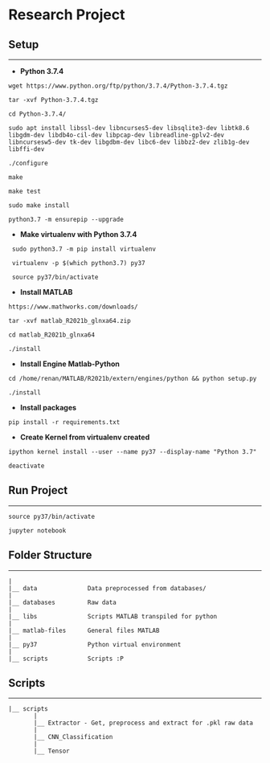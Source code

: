 # Research Project

## Setup
---
- **Python 3.7.4**
```
wget https://www.python.org/ftp/python/3.7.4/Python-3.7.4.tgz

tar -xvf Python-3.7.4.tgz

cd Python-3.7.4/

sudo apt install libssl-dev libncurses5-dev libsqlite3-dev libtk8.6 libgdm-dev libdb4o-cil-dev libpcap-dev libreadline-gplv2-dev libncursesw5-dev tk-dev libgdbm-dev libc6-dev libbz2-dev zlib1g-dev libffi-dev

./configure

make

make test

sudo make install

python3.7 -m ensurepip --upgrade
```

- **Make virtualenv with Python 3.7.4**
```
 sudo python3.7 -m pip install virtualenv

 virtualenv -p $(which python3.7) py37

 source py37/bin/activate
```

- **Install MATLAB**
```
https://www.mathworks.com/downloads/

tar -xvf matlab_R2021b_glnxa64.zip

cd matlab_R2021b_glnxa64

./install
```

- **Install Engine Matlab-Python**
```
cd /home/renan/MATLAB/R2021b/extern/engines/python && python setup.py 

./install
```


- **Install packages**
```
pip install -r requirements.txt
```

- **Create Kernel from virtualenv created**
```
ipython kernel install --user --name py37 --display-name "Python 3.7"

deactivate
```

## Run Project
---
```
source py37/bin/activate

jupyter notebook
```

## **Folder Structure**
---
```
|
|__ data              Data preprocessed from databases/
|
|__ databases         Raw data
|
|__ libs              Scripts MATLAB transpiled for python
|
|__ matlab-files      General files MATLAB
|
|__ py37              Python virtual environment
|
|__ scripts           Scripts :P
```

## **Scripts**
---
```
|__ scripts           
       |
       |__ Extractor - Get, preprocess and extract for .pkl raw data 
       |
       |__ CNN_Classification
       |
       |__ Tensor